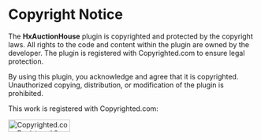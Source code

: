 # Copyright Notice

The **HxAuctionHouse** plugin is copyrighted and protected by the copyright laws. All rights to the code and content within the plugin are owned by the developer. The plugin is registered with Copyrighted.com to ensure legal protection.

By using this plugin, you acknowledge and agree that it is copyrighted. Unauthorized copying, distribution, or modification of the plugin is prohibited.

This work is registered with Copyrighted.com:

<a class="copyrighted-badge" title="Copyrighted.com Registered &amp; Protected" target="_blank" href="https://app.copyrighted.com/work/XDonh19HyNSECr4F">
  <img alt="Copyrighted.com Registered &amp; Protected" border="0" width="125" height="25" srcset="https://static.copyrighted.com/badges/125x25/01_2_2x.png 2x" src="https://static.copyrighted.com/badges/125x25/01_2.png">
</a>
<script src="https://static.copyrighted.com/badges/helper.js"></script>
